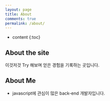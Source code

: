 ```yaml
---
layout: page
title: About
comments: true
permalink: /about/
---
```


* content
{:toc}

## About the site
이것저것 Try 해보며 얻은 경험을 기록하는 곳입니다.

## About Me
* javascript에 관심이 많은 back-end 개발자입니다.
